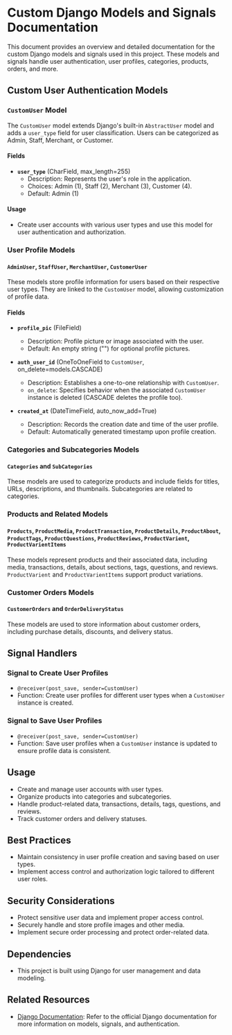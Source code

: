 # Custom Django Models and Signals Documentation

This document provides an overview and detailed documentation for the custom Django models and signals used in this project. These models and signals handle user authentication, user profiles, categories, products, orders, and more.

## Custom User Authentication Models

### `CustomUser` Model

The `CustomUser` model extends Django's built-in `AbstractUser` model and adds a `user_type` field for user classification. Users can be categorized as Admin, Staff, Merchant, or Customer.

#### Fields

- **`user_type`** (CharField, max_length=255)
  - Description: Represents the user's role in the application.
  - Choices: Admin (1), Staff (2), Merchant (3), Customer (4).
  - Default: Admin (1)

#### Usage

- Create user accounts with various user types and use this model for user authentication and authorization.

### User Profile Models

#### `AdminUser`, `StaffUser`, `MerchantUser`, `CustomerUser`

These models store profile information for users based on their respective user types. They are linked to the `CustomUser` model, allowing customization of profile data.

#### Fields

- **`profile_pic`** (FileField)
  - Description: Profile picture or image associated with the user.
  - Default: An empty string ("") for optional profile pictures.
  
- **`auth_user_id`** (OneToOneField to `CustomUser`, on_delete=models.CASCADE)
  - Description: Establishes a one-to-one relationship with `CustomUser`.
  - `on_delete`: Specifies behavior when the associated `CustomUser` instance is deleted (CASCADE deletes the profile too).

- **`created_at`** (DateTimeField, auto_now_add=True)
  - Description: Records the creation date and time of the user profile.
  - Default: Automatically generated timestamp upon profile creation.

### Categories and Subcategories Models

#### `Categories` and `SubCategories`

These models are used to categorize products and include fields for titles, URLs, descriptions, and thumbnails. Subcategories are related to categories.

### Products and Related Models

#### `Products`, `ProductMedia`, `ProductTransaction`, `ProductDetails`, `ProductAbout`, `ProductTags`, `ProductQuestions`, `ProductReviews`, `ProductVarient`, `ProductVarientItems`

These models represent products and their associated data, including media, transactions, details, about sections, tags, questions, and reviews. `ProductVarient` and `ProductVarientItems` support product variations.

### Customer Orders Models

#### `CustomerOrders` and `OrderDeliveryStatus`

These models are used to store information about customer orders, including purchase details, discounts, and delivery status.

## Signal Handlers

### Signal to Create User Profiles

- `@receiver(post_save, sender=CustomUser)`
- Function: Create user profiles for different user types when a `CustomUser` instance is created.

### Signal to Save User Profiles

- `@receiver(post_save, sender=CustomUser)`
- Function: Save user profiles when a `CustomUser` instance is updated to ensure profile data is consistent.

## Usage

- Create and manage user accounts with user types.
- Organize products into categories and subcategories.
- Handle product-related data, transactions, details, tags, questions, and reviews.
- Track customer orders and delivery statuses.

## Best Practices

- Maintain consistency in user profile creation and saving based on user types.
- Implement access control and authorization logic tailored to different user roles.

## Security Considerations

- Protect sensitive user data and implement proper access control.
- Securely handle and store profile images and other media.
- Implement secure order processing and protect order-related data.

## Dependencies

- This project is built using Django for user management and data modeling.

## Related Resources

- [Django Documentation](https://docs.djangoproject.com/): Refer to the official Django documentation for more information on models, signals, and authentication.

